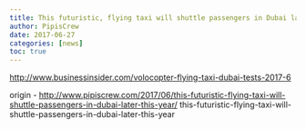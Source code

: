 ```yaml
---
title: This futuristic, flying taxi will shuttle passengers in Dubai later this year
author: PipisCrew
date: 2017-06-27
categories: [news]
toc: true
---
```


http://www.businessinsider.com/volocopter-flying-taxi-dubai-tests-2017-6

origin - http://www.pipiscrew.com/2017/06/this-futuristic-flying-taxi-will-shuttle-passengers-in-dubai-later-this-year/ this-futuristic-flying-taxi-will-shuttle-passengers-in-dubai-later-this-year